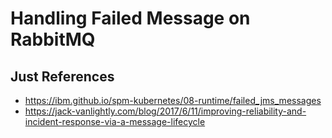 # Handling Failed Message on RabbitMQ


## Just References
- https://ibm.github.io/spm-kubernetes/08-runtime/failed_jms_messages
- https://jack-vanlightly.com/blog/2017/6/11/improving-reliability-and-incident-response-via-a-message-lifecycle

